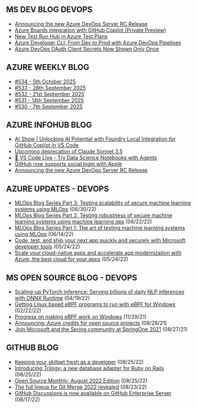 ## MS DEV BLOG DEVOPS 

<!-- DEVBLOGDEVOPS:START -->
- [Announcing the new Azure DevOps Server RC Release](https://devblogs.microsoft.com/devops/announcing-the-new-azure-devops-server-rc-release/)
- [Azure Boards integration with GitHub Copilot (Private Preview)](https://devblogs.microsoft.com/devops/azure-boards-integration-with-github-copilot-private-preview/)
- [New Test Run Hub in Azure Test Plans](https://devblogs.microsoft.com/devops/new-test-run-hub/)
- [Azure Developer CLI: From Dev to Prod with Azure DevOps Pipelines](https://devblogs.microsoft.com/devops/azure-developer-cli-from-dev-to-prod-with-azure-devops-pipelines/)
- [Azure DevOps OAuth Client Secrets Now Shown Only Once](https://devblogs.microsoft.com/devops/azure-devops-oauth-client-secrets-now-shown-only-once/)
<!-- DEVBLOGDEVOPS:END -->


## AZURE WEEKLY BLOG

<!-- AZUREWEEKLY:START -->
- [#534 - 5th October 2025](https://azureweekly.info/issue-534.html)
- [#533 - 28th September 2025](https://azureweekly.info/issue-533.html)
- [#532 - 21st September 2025](https://azureweekly.info/issue-532.html)
- [#531 - 14th September 2025](https://azureweekly.info/issue-531.html)
- [#530 - 7th September 2025](https://azureweekly.info/issue-530.html)
<!-- AZUREWEEKLY:END -->

## AZURE INFOHUB BLOG 

<!-- AZUREINFOHUB:START -->
- [AI Show | Unlocking AI Potential with Foundry Local Integration for GitHub Copilot in VS Code](https://www.youtube.com/watch?v=yoITleFSxMY)
- [Upcoming deprecation of Claude Sonnet 3.5](https://github.blog/changelog/2025-10-07-upcoming-deprecation-of-claude-sonnet-3-5)
- [🔴 VS Code Live - Try Data Science Notebooks with Agents](https://www.youtube.com/watch?v=HhFdQS0TtGc)
- [GitHub now supports social login with Apple](https://github.blog/changelog/2025-10-07-github-now-supports-social-login-with-apple)
- [Announcing the new Azure DevOps Server RC Release](https://devblogs.microsoft.com/devops/announcing-the-new-azure-devops-server-rc-release/)
<!-- AZUREINFOHUB:END -->


## AZURE UPDATES - DEVOPS 

<!-- AZUREUPDATES:START -->

 - [MLOps Blog Series Part 3: Testing scalability of secure machine learning systems using MLOps](https://azure.microsoft.com/blog/mlops-blog-series-part-3-testing-scalability-of-secure-machine-learning-systems-using-mlops/) (06/30/22)
 - [MLOps Blog Series Part 2: Testing robustness of secure machine learning systems using machine learning ops](https://azure.microsoft.com/blog/mlops-blog-series-part-2-testing-robustness-of-secure-machine-learning-systems-using-machine-learning-ops/) (06/22/22)
 - [MLOps Blog Series Part 1: The art of testing machine learning systems using MLOps](https://azure.microsoft.com/blog/mlops-blog-series-part-1-the-art-of-testing-machine-learning-systems-using-mlops/) (06/14/22)
 - [Code, test, and ship your next app quickly and securely with Microsoft developer tools](https://azure.microsoft.com/blog/code-test-and-ship-your-next-app-quickly-and-securely-with-microsoft-developer-tools/) (05/24/22)
 - [Scale your cloud-native apps and accelerate app modernization with Azure, the best cloud for your apps](https://azure.microsoft.com/blog/scale-your-cloudnative-apps-and-accelerate-app-modernization-with-azure-the-best-cloud-for-your-apps/) (05/24/22)
<!-- AZUREUPDATES:END -->


## MS OPEN SOURCE BLOG - DEVOPS 

<!-- MSOPENSOURCEBLOG:START -->

 - [Scaling-up PyTorch inference: Serving billions of daily NLP inferences with ONNX Runtime](https://cloudblogs.microsoft.com/opensource/2022/04/19/scaling-up-pytorch-inference-serving-billions-of-daily-nlp-inferences-with-onnx-runtime/) (04/19/22)
 - [Getting Linux based eBPF programs to run with eBPF for Windows](https://cloudblogs.microsoft.com/opensource/2022/02/22/getting-linux-based-ebpf-programs-to-run-with-ebpf-for-windows/) (02/22/22)
 - [Progress on making eBPF work on Windows](https://cloudblogs.microsoft.com/opensource/2021/11/29/progress-on-making-ebpf-work-on-windows/) (11/29/21)
 - [Announcing: Azure credits for open source projects](https://cloudblogs.microsoft.com/opensource/2021/09/28/announcing-azure-credits-for-open-source-projects/) (09/28/21)
 - [Join Microsoft and the Spring community at SpringOne 2021](https://cloudblogs.microsoft.com/opensource/2021/08/27/join-microsoft-and-the-spring-community-at-springone-2021/) (08/27/21)
<!-- MSOPENSOURCEBLOG:END -->


## GITHUB BLOG


<!-- GITHUB:START -->

 - [Keeping your skillset fresh as a developer](https://github.blog/2022-08-25-keeping-your-skillset-fresh-as-a-developer/) (08/25/22)
 - [Introducing Trilogy: a new database adapter for Ruby on Rails](https://github.blog/2022-08-25-introducing-trilogy-a-new-database-adapter-for-ruby-on-rails/) (08/25/22)
 - [Open Source Monthly: August 2022 Edition](https://github.blog/2022-08-25-open-source-monthly-august-2022-edition/) (08/25/22)
 - [The full lineup for Git Merge 2022 revealed](https://github.blog/2022-08-23-the-full-lineup-for-git-merge-2022-revealed/) (08/23/22)
 - [GitHub Discussions is now available on GitHub Enterprise Server](https://github.blog/2022-08-17-github-discussions-is-now-available-on-github-enterprise-server/) (08/17/22)
<!-- GITHUB:END -->
